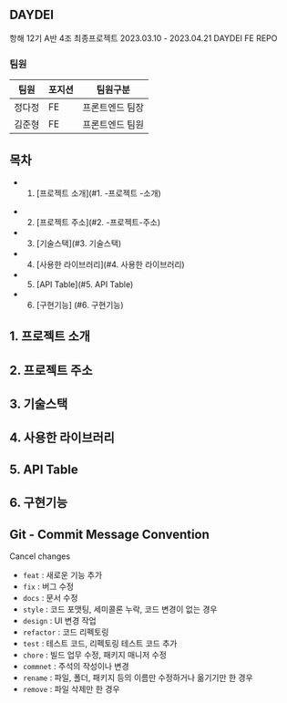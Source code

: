 ## DAYDEI

항해 12기 A반 4조 최종프로젝트 2023.03.10 - 2023.04.21 DAYDEI FE REPO

### 팀원 

|팀원|포지션|팀원구분|
|------|---|---|
|정다정|FE|프론트엔드 팀장|
|김준형|FE|프론트엔드 팀원|

## 목차

- 1. [프로젝트 소개](#1. -프로젝트 -소개)
* 2. [프로젝트 주소](#2. -프로젝트-주소)
* 3. [기술스택](#3. 기술스택)
* 4. [사용한 라이브러리](#4. 사용한 라이브러리)
* 5. [API Table](#5. API Table)
* 6. [구현기능] (#6. 구현기능)

## 1. 프로젝트 소개
## 2. 프로젝트 주소
## 3. 기술스택
## 4. 사용한 라이브러리
## 5. API Table
## 6. 구현기능


## Git - Commit Message Convention
Cancel changes
-   `feat` : 새로운 기능 추가
-   `fix` : 버그 수정
-   `docs` : 문서 수정
-   `style` : 코드 포맷팅, 세미콜론 누락, 코드 변경이 없는 경우
-   `design` : UI 변경 작업
-   `refactor` : 코드 리펙토링
-   `test` : 테스트 코드, 리펙토링 테스트 코드 추가
-   `chore` : 빌드 업무 수정, 패키지 매니저 수정
-   `commnet` : 주석의 작성이나 변경
-   `rename` : 파일, 폴더, 패키지 등의 이름만 수정하거나 옮기기만 한 경우
-   `remove` : 파일 삭제만 한 경우
